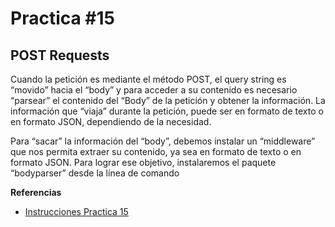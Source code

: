 # Practica #15
## POST Requests

Cuando la petición es mediante el método POST, el query string es “movido” hacia el “body” y para acceder a su contenido es necesario “parsear” el contenido del “Body” de la petición  y obtener la información. La información que “viaja” durante la petición, puede ser  en formato de texto o en formato JSON, dependiendo de la necesidad.

Para “sacar” la información del “body”, debemos instalar un “middleware” que nos permita extraer su contenido, ya sea en formato de texto o en formato JSON. Para lograr ese objetivo, instalaremos el paquete “bodyparser” desde la línea de comando


**Referencias**
- [Instrucciones Practica 15](https://docs.google.com/document/d/1nz1hys6TQvfozuQJoFL2fMYLCuRRfvdq9TLy0g09lW4/edit)
